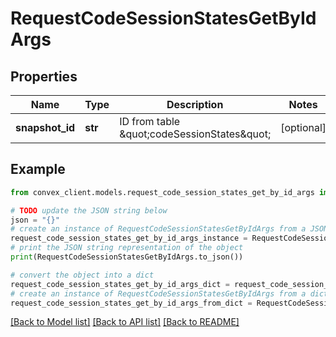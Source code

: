 # RequestCodeSessionStatesGetByIdArgs


## Properties

Name | Type | Description | Notes
------------ | ------------- | ------------- | -------------
**snapshot_id** | **str** | ID from table \&quot;codeSessionStates\&quot; | [optional] 

## Example

```python
from convex_client.models.request_code_session_states_get_by_id_args import RequestCodeSessionStatesGetByIdArgs

# TODO update the JSON string below
json = "{}"
# create an instance of RequestCodeSessionStatesGetByIdArgs from a JSON string
request_code_session_states_get_by_id_args_instance = RequestCodeSessionStatesGetByIdArgs.from_json(json)
# print the JSON string representation of the object
print(RequestCodeSessionStatesGetByIdArgs.to_json())

# convert the object into a dict
request_code_session_states_get_by_id_args_dict = request_code_session_states_get_by_id_args_instance.to_dict()
# create an instance of RequestCodeSessionStatesGetByIdArgs from a dict
request_code_session_states_get_by_id_args_from_dict = RequestCodeSessionStatesGetByIdArgs.from_dict(request_code_session_states_get_by_id_args_dict)
```
[[Back to Model list]](../README.md#documentation-for-models) [[Back to API list]](../README.md#documentation-for-api-endpoints) [[Back to README]](../README.md)


